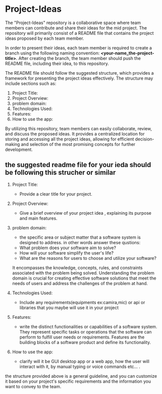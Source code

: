 # Project-Ideas

The "Project-Ideas" repository is a collaborative space where team members can contribute and share their ideas for the mid project. The repository will primarily consist of a README file that contains the project ideas proposed by each team member.

In order to present their ideas, each team member is required to create a branch using the following naming convention: **<your-name_the-project-title>**. After creating the branch, the team member should push the README file, including their idea, to this repository.

The README file should follow the suggested structure, which provides a framework for presenting the project ideas effectively. The structure may include sections such as:

1. Project Title:
2. Project Overview:
3. problem domain:
4. Technologies Used:
5. Features:
6. How to use the app:

By utilizing this repository, team members can easily collaborate, review, and discuss the proposed ideas. It provides a centralized location for storing and accessing all the project ideas, allowing for efficient decision-making and selection of the most promising concepts for further development.

## the suggested readme file for your ieda should be following this strucher or similar

1. Project Title:
   - Provide a clear title for your project.

2. Project Overview:
   - Give a brief overview of your project idea , explaining its purpose and main features.

3. problem domain:
   - the specific area or subject matter that a software system is designed to address. in other words answer these qustions:
   - What problem does your software aim to solve?
   - How will your software simplify the user's life?
   - What are the reasons for users to choose and utilize your software?

   It encompasses the knowledge, concepts, rules, and constraints associated with the problem being solved. Understanding the problem domain is crucial for creating effective software solutions that meet the needs of users and address the challenges of the problem at hand.

4. Technologies Used:

   - Include any requirements(equipments ex:camira,mic) or api or libraries that you maybe will use it in your project

5. Features:
   - write the distinct functionalities or capabilities of a software system. They represent specific tasks or operations that the software can perform to fulfill user needs or requirements. Features are the building blocks of a software product and define its functionality.
  
6. How to use the app:
   - clarify will it be GUI desktop app or a web app, how the user will interact with it, by manual typing or voice commands etc... .

the structure provided above is a general guideline, and you can customize it based on your project's specific requirements and the information you want to convey to the team.
